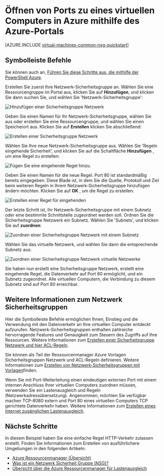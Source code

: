<properties
   pageTitle="Öffnen eines virtuellen Computers Verwenden des Portals Azure-Ports | Microsoft Azure"
   description="Informationen Sie zum Öffnen eines Ports / erstellen einen Endpunkt auf Ihrem Windows virtueller Computer mithilfe des Ressource-Manager-Bereitstellung Modells Azure-Portal"
   services="virtual-machines-windows"
   documentationCenter=""
   authors="iainfoulds"
   manager="timlt"
   editor=""/>

<tags
   ms.service="virtual-machines-windows"
   ms.devlang="na"
   ms.topic="article"
   ms.tgt_pltfrm="vm-windows"
   ms.workload="infrastructure-services"
   ms.date="10/27/2016"
   ms.author="iainfou"/>

# <a name="opening-ports-to-a-vm-in-azure-using-the-azure-portal"></a>Öffnen von Ports zu eines virtuellen Computers in Azure mithilfe des Azure-Portals
[AZURE.INCLUDE [virtual-machines-common-nsg-quickstart](../../includes/virtual-machines-common-nsg-quickstart.md)]

## <a name="quick-commands"></a>Symbolleiste Befehle
Sie können auch an, [Führen Sie diese Schritte aus, die mithilfe der PowerShell Azure](virtual-machines-windows-nsg-quickstart-powershell.md).

Erstellen Sie zuerst Ihre Netzwerk-Sicherheitsgruppe an. Wählen Sie eine Ressourcengruppe im Portal aus, klicken Sie auf **Hinzufügen**, und klicken Sie dann suchen Sie, und wählen Sie 'Netzwerk-Sicherheitsgruppe':

![Hinzufügen einer Sicherheitsgruppe Netzwerk](./media/virtual-machines-windows-nsg-quickstart-portal/add-nsg.png)

Geben Sie einen Namen für Ihr Netzwerk-Sicherheitsgruppe, wählen Sie aus oder erstellen Sie eine Ressourcengruppe, und wählen Sie einen Speicherort aus. Klicken Sie auf **Erstellen** klicken Sie abschließend:

![Erstellen einer Sicherheitsgruppe Netzwerk](./media/virtual-machines-windows-nsg-quickstart-portal/create-nsg.png)

Wählen Sie Ihre neue Netzwerk-Sicherheitsgruppe aus. Wählen Sie 'Regeln eingehende Sicherheit', und klicken Sie auf die Schaltfläche **Hinzufügen** , um eine Regel zu erstellen:

![Fügen Sie eine eingehende Regel hinzu.](./media/virtual-machines-windows-nsg-quickstart-portal/add-inbound-rule.png)

Geben Sie einen Namen für die neue Regel. Port 80 ist standardmäßig bereits eingegeben. Diese Blade ist, in dem Sie die Quelle, Protokoll und Ziel beim weiteren Regeln in Ihrem Netzwerk-Sicherheitsgruppe hinzufügen ändern möchten. Klicken Sie auf **OK** , um die Regel zu erstellen:

![Erstellen einer Regel für eingehenden](./media/virtual-machines-windows-nsg-quickstart-portal/create-inbound-rule.png)

Der letzte Schritt ist, Ihr Netzwerk-Sicherheitsgruppe mit einem Subnetz oder eine bestimmte Schnittstelle zugeordnet werden soll. Ordnen Sie die Sicherheitsgruppe Netzwerk ein Subnetz. Wählen Sie 'Subnets', und klicken Sie auf **zuordnen**:

![Zuordnen einer Sicherheitsgruppe Netzwerk mit einem Subnetz](./media/virtual-machines-windows-nsg-quickstart-portal/associate-subnet.png)

Wählen Sie das virtuelle Netzwerk, und wählen Sie dann die entsprechende Subnetz aus:

![Zuordnen einer Sicherheitsgruppe Netzwerk virtuelle Netzwerke](./media/virtual-machines-windows-nsg-quickstart-portal/select-vnet-subnet.png)

Sie haben nun erstellt eine Sicherheitsgruppe Netzwerk, erstellt eine eingehende Regel, die Datenverkehr auf Port 80 ermöglicht, und ein Subnetz zugeordnet. Alle virtuellen Computern, die Verbindung zu diesem Subnetz sind auf Port 80 erreichbar.


## <a name="more-information-on-network-security-groups"></a>Weitere Informationen zum Netzwerk Sicherheitsgruppen
Hier die Symbolleiste Befehle ermöglichen Ihnen, Einstieg und die Verwendung mit den Datenverkehr an Ihre virtuellen Computer entdeckt aufzurufen. Netzwerk-Sicherheitsgruppen enthalten zahlreiche hervorragende Features und Genauigkeit zum Steuern des Zugriffs auf Ihre Ressourcen. Weitere Informationen zum [Erstellen einer Sicherheitsgruppe Netzwerk und hier ACL-Regeln](../virtual-network/virtual-networks-create-nsg-arm-ps.md).

Sie können als Teil der Ressourcenmanager Azure Vorlagen Sicherheitsgruppen Netzwerk und ACL-Regeln definieren. Weitere Informationen zum [Erstellen von Netzwerk-Sicherheitsgruppen mit Vorlagen](../virtual-network/virtual-networks-create-nsg-arm-template.md)finden.

Wenn Sie mit Port-Weiterleitung einen eindeutigen externen Port mit einem internen Anschluss Ihrer virtuellen Computers zuordnen müssen, verwenden Sie ein Lastenausgleich und Regeln (Netzwerkadressübersetzung). Angenommen, möchten Sie verfügbar machen TCP-8080 extern und Port 80 eines virtuellen Computers TCP gerichtete Datenverkehr haben. Weitere Informationen zum [Erstellen eines Internet zugänglichen Lastenausgleich](../load-balancer/load-balancer-get-started-internet-arm-ps.md).

## <a name="next-steps"></a>Nächste Schritte
In diesem Beispiel haben Sie eine einfache Regel HTTP-Verkehr zulassen erstellt. Finden Sie Informationen zum Erstellen von ausführlichere Umgebungen in den folgenden Artikeln:

- [Azure Ressourcenmanager (Übersicht)](../azure-resource-manager/resource-group-overview.md)
- [Was ist ein Netzwerk Sicherheit Gruppe (NSG)?](../virtual-network/virtual-networks-nsg.md)
- [Übersicht über die Azure Ressourcenmanager für Lastenausgleich](../load-balancer/load-balancer-arm.md)
